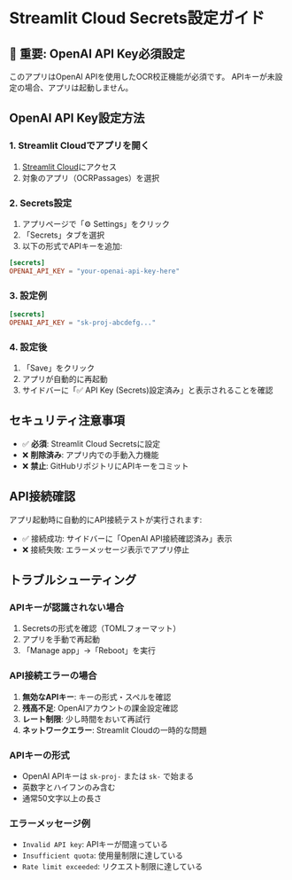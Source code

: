 # Streamlit Cloud Secrets設定ガイド

## 🚨 重要: OpenAI API Key必須設定

このアプリはOpenAI APIを使用したOCR校正機能が必須です。
APIキーが未設定の場合、アプリは起動しません。

## OpenAI API Key設定方法

### 1. Streamlit Cloudでアプリを開く
1. [Streamlit Cloud](https://share.streamlit.io/)にアクセス
2. 対象のアプリ（OCRPassages）を選択

### 2. Secrets設定
1. アプリページで「⚙️ Settings」をクリック
2. 「Secrets」タブを選択
3. 以下の形式でAPIキーを追加:

```toml
[secrets]
OPENAI_API_KEY = "your-openai-api-key-here"
```

### 3. 設定例
```toml
[secrets]
OPENAI_API_KEY = "sk-proj-abcdefg..."
```

### 4. 設定後
1. 「Save」をクリック
2. アプリが自動的に再起動
3. サイドバーに「✅ API Key (Secrets)設定済み」と表示されることを確認

## セキュリティ注意事項

- ✅ **必須**: Streamlit Cloud Secretsに設定
- ❌ **削除済み**: アプリ内での手動入力機能
- ❌ **禁止**: GitHubリポジトリにAPIキーをコミット

## API接続確認

アプリ起動時に自動的にAPI接続テストが実行されます:
- ✅ 接続成功: サイドバーに「OpenAI API接続確認済み」表示
- ❌ 接続失敗: エラーメッセージ表示でアプリ停止

## トラブルシューティング

### APIキーが認識されない場合
1. Secretsの形式を確認（TOMLフォーマット）
2. アプリを手動で再起動
3. 「Manage app」→「Reboot」を実行

### API接続エラーの場合
1. **無効なAPIキー**: キーの形式・スペルを確認
2. **残高不足**: OpenAIアカウントの課金設定確認
3. **レート制限**: 少し時間をおいて再試行
4. **ネットワークエラー**: Streamlit Cloudの一時的な問題

### APIキーの形式
- OpenAI APIキーは `sk-proj-` または `sk-` で始まる
- 英数字とハイフンのみ含む
- 通常50文字以上の長さ

### エラーメッセージ例
- `Invalid API key`: APIキーが間違っている
- `Insufficient quota`: 使用量制限に達している
- `Rate limit exceeded`: リクエスト制限に達している